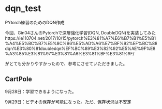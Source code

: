 # dqn_test
PYtorch練習のためのDQN作成

今回、Gin04さんのPytorchで深層強化学習(DQN, DoubleDQN)を実装してみたhttps://ie110704.net/2017/10/15/pytorch%E3%81%A7%E6%B7%B1%E5%B1%A4%E5%BC%B7%E5%8C%96%E5%AD%A6%E7%BF%92%EF%BC%88dqn%E3%80%81doubledqn%EF%BC%89%E3%82%92%E5%AE%9F%E8%A3%85%E3%81%97%E3%81%A6%E3%81%BF%E3%81%9F/

がとても分かりやすかったので、参考にさせていただきました。

## CartPole

9月28日：学習できるようになった。


9月29日：ビデオの保存が可能になった。ただ、保存状況は不安定

